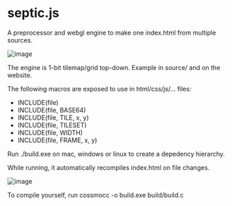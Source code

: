 # septic.js

A preprocessor and webgl engine to make one index.html from multiple sources.

![image](https://github.com/user-attachments/assets/0d95c5c3-6c43-4119-9d5c-b3643b70a9c6)

The engine is 1-bit tilemap/grid top-down. Example in source/ and on the website.

The following macros are exposed to use in html/css/js/... files:

 - INCLUDE(file)
 - INCLUDE(file, BASE64)
 - INCLUDE(file, TILE, x, y)
 - INCLUDE(file, TILESET) 
 - INCLUDE(file, WIDTH)
 - INCLUDE(file, FRAME, x, y)

Run ./build.exe on mac, windows or linux to create a depedency hierarchy.

While running, it automatically recompiles index.html on file changes.

![image](https://github.com/user-attachments/assets/be9c5467-4ec4-479b-b714-3efd5864392f)

To compile yourself, run cossmocc -o build.exe build/build.c
